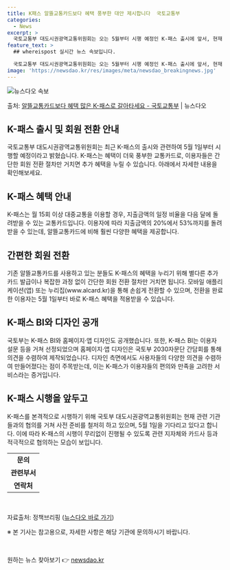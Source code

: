 ```yaml
---
title: K패스 알뜰교통카드보다 혜택 풍부한 대안 제시합니다  국토교통부
categories:
  - News
excerpt: >
  국토교통부 대도시권광역교통위원회는 오는 5월부터 시행 예정인 K-패스 출시에 앞서, 현재 알뜰교통카드를 사용…
feature_text: >
  ## whereispost 실시간 뉴스 속보입니다.

  국토교통부 대도시권광역교통위원회는 오는 5월부터 시행 예정인 K-패스 출시에 앞서, 현재 알뜰교통카드를 사용…
image: 'https://newsdao.kr/res/images/meta/newsdao_breakingnews.jpg'
---
```


![뉴스다오 속보](https://newsdao.kr/res/images/meta/newsdao_breakingnews.jpg)

<p>출처: <a href="https://newsdao.kr/3420" rel="dofollow">알뜰교통카드보다 혜택 많은 K-패스로 갈아타세요 - 국토교통부</a> | 뉴스다오</p>

<h2 data-ke-size="size26">K-패스 출시 및 회원 전환 안내</h2>
<p data-ke-size="size16">국토교통부 대도시권광역교통위원회는 최근 K-패스의 출시와 관련하여 5월 1일부터 시행할 예정이라고 밝혔습니다. K-패스는 혜택이 더욱 풍부한 교통카드로, 이용자들은 간단한 회원 전환 절차만 거치면 추가 혜택을 누릴 수 있습니다. 아래에서 자세한 내용을 확인해보세요.</p>

<h2 data-ke-size="size24">K-패스 혜택 안내</h2>
<p data-ke-size="size16">K-패스는 월 15회 이상 대중교통을 이용할 경우, 지출금액의 일정 비율을 다음 달에 돌려받을 수 있는 교통카드입니다. 이용자에 따라 지출금액의 20%에서 53%까지를 돌려받을 수 있는데, 알뜰교통카드에 비해 훨씬 다양한 혜택을 제공합니다.</p>

<h2 data-ke-size="size24">간편한 회원 전환</h2>
<p data-ke-size="size16">기존 알뜰교통카드를 사용하고 있는 분들도 K-패스의 혜택을 누리기 위해 별다른 추가 카드 발급이나 복잡한 과정 없이 간단한 회원 전환 절차만 거치면 됩니다. 모바일 애플리케이션(앱) 또는 누리집(www.alcard.kr)을 통해 손쉽게 전환할 수 있으며, 전환을 완료한 이용자는 5월 1일부터 바로 K-패스 혜택을 적용받을 수 있습니다.</p>

<h2 data-ke-size="size24">K-패스 BI와 디자인 공개</h2>
<p data-ke-size="size16">국토부는 K-패스 BI와 홈페이지·앱 디자인도 공개했습니다. 또한, K-패스 BI는 이용자 설문 등을 거쳐 선정되었으며 홈페이지·앱 디자인은 국토부 2030자문단 간담회를 통해 의견을 수렴하여 제작되었습니다. 디자인 측면에서도 사용자들의 다양한 의견을 수렴하여 만들어졌다는 점이 주목받는데, 이는 K-패스가 이용자들의 편의와 만족을 고려한 서비스라는 증거입니다.</p>

<h2 data-ke-size="size24">K-패스 시행을 앞두고</h2>
<p data-ke-size="size16">K-패스를 본격적으로 시행하기 위해 국토부 대도시권광역교통위원회는 현재 관련 기관들과의 협의를 거쳐 사전 준비를 철저히 하고 있으며, 5월 1일을 기다리고 있다고 합니다. 이에 따라 K-패스의 시행이 무리없이 진행될 수 있도록 관련 지자체와 카드사 등과 적극적으로 협의하는 모습이 보입니다.</p>

<table>
	<tbody>
		<tr>
			<td style="text-align: center; height: 17px;"><b>문의</b></td>
		</tr>
		<tr>
			<td style="text-align: center; height: 17px;"><b>관련부서</b></td>
		</tr>
		<tr>
			<td style="text-align: center; height: 17px;"><b>연락처</b></td>
		</tr>
	</tbody>
</table>
<p data-ke-size="size16">&nbsp;</p>
<p data-ke-size="size16">자료출처: 정책브리핑 (<a href="https://newsdao.kr/3420">뉴스다오 바로 가기</a>)</p>
<p data-ke-size="size16">※ 본 기사는 참고용으로, 자세한 사항은 해당 기관에 문의하시기 바랍니다.</p>
<p data-ke-size="size16">&nbsp;</p>
 

원하는 뉴스 찾아보기 👉 <a href="https://newsdao.kr" rel="dofollow">newsdao.kr</a>


